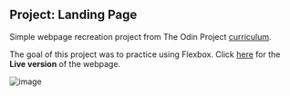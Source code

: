 ## Project: Landing Page
Simple webpage recreation project from The Odin Project [curriculum](https://www.theodinproject.com/lessons/foundations-landing-page).

The goal of this project was to practice using Flexbox. Click [here](https://kbousquet.github.io/landing-page) for the **Live version** of the webpage.

![image](https://github.com/kbousquet/landing-page/assets/72675497/98150ea9-e647-452c-9052-99c89149f2b4)
